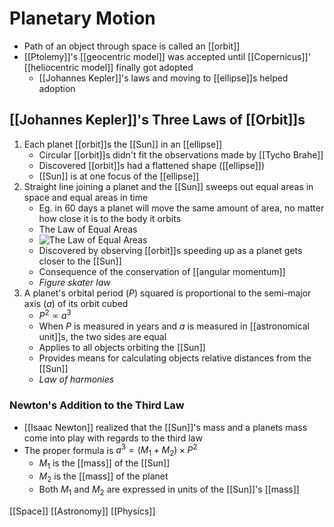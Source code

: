 # Planetary Motion

- Path of an object through space is called an [[orbit]]
- [[Ptolemy]]'s [[geocentric model]] was accepted until [[Copernicus]]' [[heliocentric model]] finally got adopted
  - [[Johannes Kepler]]'s laws and moving to [[ellipse]]s helped adoption

## [[Johannes Kepler]]'s Three Laws of [[Orbit]]s

1. Each planet [[orbit]]s the [[Sun]] in an [[ellipse]]
   - Circular [[orbit]]s didn't fit the observations made by [[Tycho Brahe]]
   - Discovered [[orbit]]s had a flattened shape ([[ellipse]])
   - [[Sun]] is at one focus of the [[ellipse]]
2. Straight line joining a planet and the [[Sun]] sweeps out equal areas in space and equal areas in time
   - Eg. in 60 days a planet will move the same amount of area, no matter how close it is to the body it orbits
   - The Law of Equal Areas
   - ![The Law of Equal Areas](/assets/second-brain/2020-09-12-08-51-35.png)
   - Discovered by observing [[orbit]]s speeding up as a planet gets closer to the [[Sun]]
   - Consequence of the conservation of [[angular momentum]]
   - *Figure skater law*
3. A planet's orbital period ($P$) squared is proportional to the semi-major axis ($a$) of its orbit cubed
   - $P^2 \propto a^3$
   - When $P$ is measured in years and $a$ is measured in [[astronomical unit]]s, the two sides are equal
   - Applies to all objects orbiting the [[Sun]]
   - Provides means for calculating objects relative distances from the [[Sun]]
   - *Law of harmonies*

### Newton's Addition to the Third Law

- [[Isaac Newton]] realized that the [[Sun]]'s mass and a planets mass come into play with regards to the third law
- The proper formula is $a^3 = (M_1 + M_2) \times P^2$
  - $M_1$ is the [[mass]] of the [[Sun]]
  - $M_2$ is the [[mass]] of the planet
  - Both $M_1$ and $M_2$ are expressed in units of the [[Sun]]'s [[mass]]

[[Space]] [[Astronomy]] [[Physics]]

